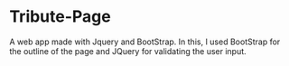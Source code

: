 # Tribute-Page
A web app made with Jquery and BootStrap. In this, I used BootStrap for the outline of the page and JQuery for validating the user input.
